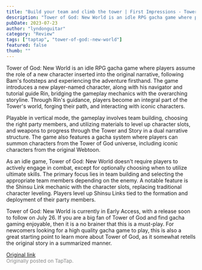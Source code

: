 ```yaml
---
title: "Build your team and climb the tower | First Impressions - Tower of God: New World"
description: "Tower of God: New World is an idle RPG gacha game where players assume the role of a new character inserted into the original narrative, following Bam's footsteps and experiencing the adventure firsthand. The game introduces a new player-named character, along with his navigator and tutorial guide Rin, bridging the gameplay mechanics with the overarching storyline. Through Rin's guidance, players become an integral part of the Tower's world, forging their path, and interacting with iconic characters."
pubDate: 2023-07-23
author: "lyndonguitar"
category: "Review"
tags: ["taptap", "tower-of-god:-new-world"]
featured: false
thumb: ""
---
```


Tower of God: New World is an idle RPG gacha game where players assume the role of a new character inserted into the original narrative, following Bam's footsteps and experiencing the adventure firsthand. The game introduces a new player-named character, along with his navigator and tutorial guide Rin, bridging the gameplay mechanics with the overarching storyline. Through Rin's guidance, players become an integral part of the Tower's world, forging their path, and interacting with iconic characters.

Playable in vertical mode, the gameplay involves team building, choosing the right party members, and utilizing materials to level up character slots, and weapons to progress through the Tower and Story in a dual narrative structure. The game also features a gacha system where players can summon characters from the Tower of God universe, including iconic characters from the original Webtoon.

As an idle game, Tower of God: New World doesn't require players to actively engage in combat, except for optionally choosing when to utilize ultimate skills. The primary focus lies in team building and selecting the appropriate team members depending on the enemy.  A notable feature is the Shinsu Link mechanic with the character slots, replacing traditional character leveling. Players level up Shinsu Links tied to the formation and deployment of their party members.

Tower of God: New World is currently in Early Access, with a release soon to follow on July 26. If you are a big fan of Tower of God and find gacha gaming enjoyable, then it is a no brainer that this is a must-play. For newcomers looking for a high quality gacha game to play, this is also a great starting point to learn more about Tower of God, as it somewhat retells the original story in a summarized manner.

[Original link](https://m.taptap.io/post/6040727?share_id=7d3949d97242&utm_medium=share&utm_source=discord)<br><span style="font-size: 0.95em; color: #888;">Originally posted on TapTap.</span>
